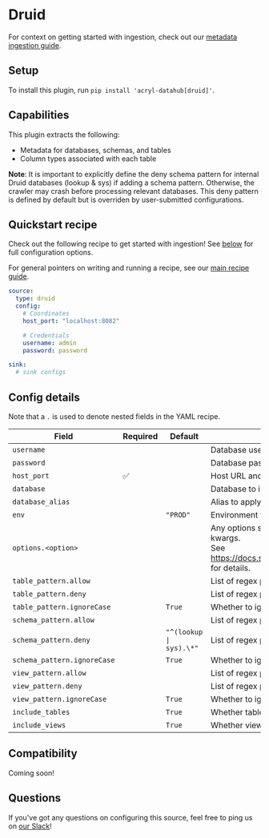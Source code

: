 # Druid

For context on getting started with ingestion, check out our [metadata ingestion guide](../README.md).

## Setup

To install this plugin, run `pip install 'acryl-datahub[druid]'`.

## Capabilities

This plugin extracts the following:

- Metadata for databases, schemas, and tables
- Column types associated with each table

**Note**: It is important to explicitly define the deny schema pattern for internal Druid databases (lookup & sys) if adding a schema pattern. Otherwise, the crawler may crash before processing relevant databases. This deny pattern is defined by default but is overriden by user-submitted configurations.

## Quickstart recipe

Check out the following recipe to get started with ingestion! See [below](#config-details) for full configuration options.

For general pointers on writing and running a recipe, see our [main recipe guide](../README.md#recipes).

```yml
source:
  type: druid
  config:
    # Coordinates
    host_port: "localhost:8082"

    # Credentials
    username: admin
    password: password

sink:
  # sink configs
```

## Config details

Note that a `.` is used to denote nested fields in the YAML recipe.

| Field                  | Required | Default                 | Description                                                                                                                                                                             |
| ---------------------- | -------- | ----------------------- | --------------------------------------------------------------------------------------------------------------------------------------------------------------------------------------- |
| `username`             |          |                         | Database username.                                                                                                                                                                      |
| `password`             |          |                         | Database password.                                                                                                                                                                      |
| `host_port`            | ✅       |                         | Host URL and port to connect to.                                                                                                                                                        |
| `database`             |          |                         | Database to ingest.                                                                                                                                                                     |
| `database_alias`       |          |                         | Alias to apply to database when ingesting.                                                                                                                                              |
| `env`                  |          | `"PROD"`                | Environment to use in namespace when constructing URNs.                                                                                                                                 |
| `options.<option>`     |          |                         | Any options specified here will be passed to SQLAlchemy's `create_engine` as kwargs.<br />See https://docs.sqlalchemy.org/en/14/core/engines.html#sqlalchemy.create_engine for details. |
| `table_pattern.allow`  |          |                         | List of regex patterns for tables to include in ingestion.                                                                                                                                       |
| `table_pattern.deny`   |          |                         | List of regex patterns for tables to exclude from ingestion.                                                                                                                                     |
| `table_pattern.ignoreCase`  |          | `True` | Whether to ignore case sensitivity during pattern matching.                                                                                                                                  |
| `schema_pattern.allow` |          |                         | List of regex patterns for schemas to include in ingestion.                                                                                                                                      |
| `schema_pattern.deny`  |          | `"^(lookup \| sys).\*"` | List of regex patterns for schemas to exclude from ingestion.                                                                                                                                    |
| `schema_pattern.ignoreCase`  |          | `True` | Whether to ignore case sensitivity during pattern matching.                                                                                                                                  |
| `view_pattern.allow`   |          |                         | List of regex patterns for views to include in ingestion.                                                                                                                                        |
| `view_pattern.deny`    |          |                         | List of regex patterns for views to exclude from ingestion.                                                                                                                                      |
| `view_pattern.ignoreCase`  |          | `True` | Whether to ignore case sensitivity during pattern matching.                                                                                                                                  |
| `include_tables`       |          | `True`                  | Whether tables should be ingested.                                                                                                                                                      |
| `include_views`        |          | `True`                  | Whether views should be ingested.                                                                                                                                                       |

## Compatibility

Coming soon!

## Questions

If you've got any questions on configuring this source, feel free to ping us on [our Slack](https://slack.datahubproject.io/)!
